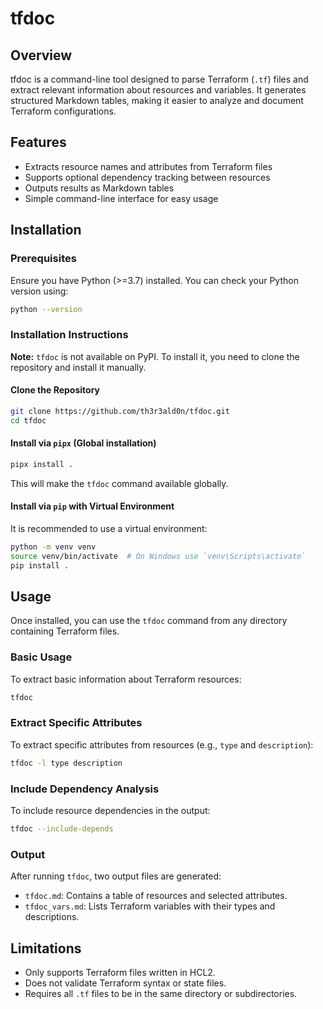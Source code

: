 # tfdoc 

## Overview
tfdoc is a command-line tool designed to parse Terraform (`.tf`) files and extract relevant information about resources and variables. It generates structured Markdown tables, making it easier to analyze and document Terraform configurations.

## Features
- Extracts resource names and attributes from Terraform files
- Supports optional dependency tracking between resources
- Outputs results as Markdown tables
- Simple command-line interface for easy usage

## Installation
### Prerequisites
Ensure you have Python (>=3.7) installed. You can check your Python version using:
```sh
python --version
```

### Installation Instructions
**Note:** `tfdoc` is not available on PyPI. To install it, you need to clone the repository and install it manually.

#### Clone the Repository
```sh
git clone https://github.com/th3r3ald0n/tfdoc.git
cd tfdoc
```

#### Install via `pipx` (Global installation) 

```sh
pipx install .
```
This will make the `tfdoc` command available globally.


#### Install via `pip` with Virtual Environment
It is recommended to use a virtual environment:
```sh
python -m venv venv
source venv/bin/activate  # On Windows use `venv\Scripts\activate`
pip install .
```

## Usage
Once installed, you can use the `tfdoc` command from any directory containing Terraform files.

### Basic Usage
To extract basic information about Terraform resources:
```sh
tfdoc
```

### Extract Specific Attributes
To extract specific attributes from resources (e.g., `type` and `description`):
```sh
tfdoc -l type description
```

### Include Dependency Analysis
To include resource dependencies in the output:
```sh
tfdoc --include-depends
```

### Output
After running `tfdoc`, two output files are generated:
- `tfdoc.md`: Contains a table of resources and selected attributes.
- `tfdoc_vars.md`: Lists Terraform variables with their types and descriptions.

## Limitations
- Only supports Terraform files written in HCL2.
- Does not validate Terraform syntax or state files.
- Requires all `.tf` files to be in the same directory or subdirectories.



